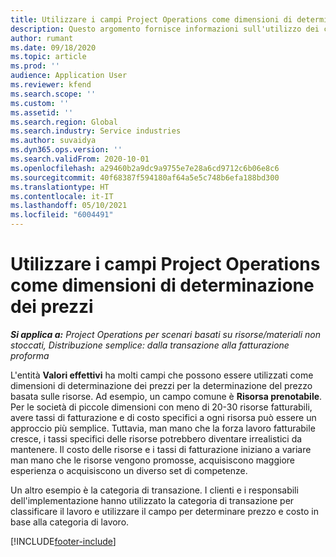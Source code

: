 ```yaml
---
title: Utilizzare i campi Project Operations come dimensioni di determinazione dei prezzi
description: Questo argomento fornisce informazioni sull'utilizzo dei campi come dimensioni di determinazione dei prezzi in Dynamics 365 Project Operations.
author: rumant
ms.date: 09/18/2020
ms.topic: article
ms.prod: ''
audience: Application User
ms.reviewer: kfend
ms.search.scope: ''
ms.custom: ''
ms.assetid: ''
ms.search.region: Global
ms.search.industry: Service industries
ms.author: suvaidya
ms.dyn365.ops.version: ''
ms.search.validFrom: 2020-10-01
ms.openlocfilehash: a29460b2a9dc9a9755e7e28a6cd9712c6b06e8c6
ms.sourcegitcommit: 40f68387f594180af64a5e5c748b6efa188bd300
ms.translationtype: HT
ms.contentlocale: it-IT
ms.lasthandoff: 05/10/2021
ms.locfileid: "6004491"
---
```

# <a name="project-operations-fields-as-pricing-dimensions"></a>Utilizzare i campi Project Operations come dimensioni di determinazione dei prezzi

_**Si applica a:** Project Operations per scenari basati su risorse/materiali non stoccati, Distribuzione semplice: dalla transazione alla fatturazione proforma_

L'entità **Valori effettivi** ha molti campi che possono essere utilizzati come dimensioni di determinazione dei prezzi per la determinazione del prezzo basata sulle risorse. Ad esempio, un campo comune è **Risorsa prenotabile**. Per le società di piccole dimensioni con meno di 20-30 risorse fatturabili, avere tassi di fatturazione e di costo specifici a ogni risorsa può essere un approccio più semplice. Tuttavia, man mano che la forza lavoro fatturabile cresce, i tassi specifici delle risorse potrebbero diventare irrealistici da mantenere. Il costo delle risorse e i tassi di fatturazione iniziano a variare man mano che le risorse vengono promosse, acquisiscono maggiore esperienza o acquisiscono un diverso set di competenze. 

Un altro esempio è la categoria di transazione. I clienti e i responsabili dell'implementazione hanno utilizzato la categoria di transazione per classificare il lavoro e utilizzare il campo per determinare prezzo e costo in base alla categoria di lavoro.


[!INCLUDE[footer-include](../includes/footer-banner.md)]